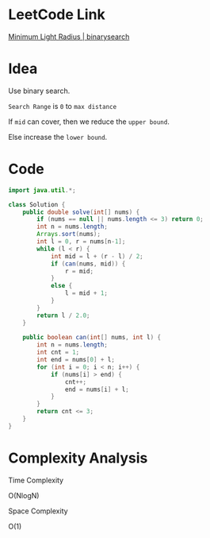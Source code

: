 # LeetCode Link

[Minimum Light Radius | binarysearch](https://binarysearch.com/problems/Minimum-Light-Radius)

# Idea

Use binary search.

`Search Range` is `0` to `max distance`

If `mid` can cover, then we reduce the `upper bound`.

Else increase the `lower bound`.

# Code

```java
import java.util.*;

class Solution {
    public double solve(int[] nums) {
        if (nums == null || nums.length <= 3) return 0;
        int n = nums.length;
        Arrays.sort(nums);
        int l = 0, r = nums[n-1];
        while (l < r) {
            int mid = l + (r - l) / 2;
            if (can(nums, mid)) {
                r = mid;
            }
            else {
                l = mid + 1;
            }
        }
        return l / 2.0;
    }
    
    public boolean can(int[] nums, int l) {
        int n = nums.length;
        int cnt = 1;
        int end = nums[0] + l;
        for (int i = 0; i < n; i++) {
            if (nums[i] > end) {
                cnt++;
                end = nums[i] + l;
            }
        }
        return cnt <= 3;
    }
}
```

# Complexity Analysis

Time Complexity

O(NlogN)

Space Complexity

O(1)
